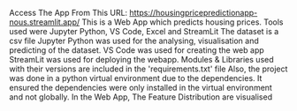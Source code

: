 Access The App From This URL: https://housingpricepredictionapp-nous.streamlit.app/
This is a Web App which predicts housing prices. Tools used were Jupyter Python, VS Code, Excel and StreamLit
The dataset is a csv file
Jupyter Python was used for the analysing, visualisation and predicting of the dataset.
VS Code was used for creating the web app
StreamLit was used for deploying the webapp. 
Modules & Libraries used with their versions are included in the 'requirements.txt' file
Also, the project was done in a python virtual environment due to the dependencies. It ensured the dependencies were only installed in the virtual environment and not globally.
In the Web App, The Feature Distribution are visualised
